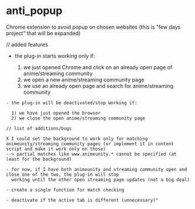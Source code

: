# anti_popup
Chrome extension to avoid popup on chosen websites
(this is "few days project" that will be expanded)

//               added features

   - the plug-in starts working only if:

       1) we just opened Chrome and click on an already open page of anime/streaming community
       2) we open a new anime/streaming community page
       3) we use an already open page and search for anime/streaming community

    - the plug-in will be deactivated/stop working if:

      1) we have just opened the browser
      2) we close the open anime/streaming community page

    // list of additions/bugs

    X I could set the background to work only for matching animeunity/streaming community pages (or implement it in content script and make it work only on those)
    --> partial matches like www.animeunity.* cannot be specified (at least for the background)
    
    - for now, if I have both animeunity and streaming community open and close one of the two, the plug-in will stop
      working until the other open streaming page updates (not a big deal)

    - create a single function for match checking 

    - deactivate if the active tab is different (unnecessary)"
